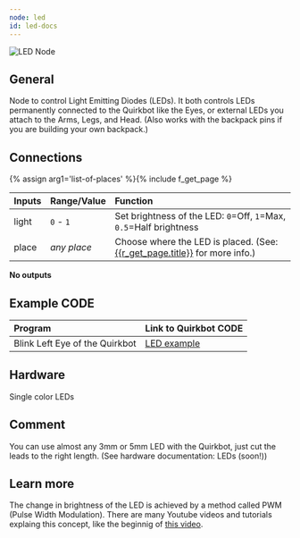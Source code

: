 ```yaml
---
node: led
id: led-docs
---
```


![LED Node]

## General

Node to control Light Emitting Diodes (LEDs). It both controls LEDs permanently connected to the Quirkbot like the Eyes, or external LEDs you attach to the Arms, Legs, and Head. (Also works with the backpack pins if you are building your own backpack.)

## Connections

{% assign arg1='list-of-places' %}{% include f_get_page %}

Inputs     | Range/Value     | Function
:----------|:----------------|:--------
light      | `0` - `1`       | Set brightness of the LED: `0`=Off,  `1`=Max, `0.5`=Half brightness
place      | *any place*     | Choose where the LED is placed. (See: [{{r_get_page.title}}]({{r_get_page.url}}) for more info.)

**No outputs**

## Example CODE

Program | Link to Quirkbot CODE
:-------|:---------------------
Blink Left Eye of the Quirkbot	| [LED example](http://code.quirkbot.com/program/5655f35bd66de10100d133a9 "Go to Quirkbot CODE")

## Hardware
Single color LEDs

## Comment
You can use almost any 3mm or 5mm LED with the Quirkbot, just cut the leads to the right length. (See hardware documentation: LEDs (soon!))

## Learn more
The change in brightness of the LED is achieved by a method called PWM (Pulse Width Modulation). There are many Youtube videos and tutorials explaing this concept, like the beginnig of [this video](https://www.youtube.com/watch?v=YmPziPfaByw).


[LED Node]:  {{r_base_url}}/content-assets/documentation/nodes/LED.png
